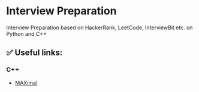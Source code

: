 # Interview Preparation

Interview Preparation based on HackerRank, LeetCode, InterviewBit etc. on Python and C++

## ✅ Useful links:

### C++
  - [MAXimal](http://e-maxx.ru/algo/)
